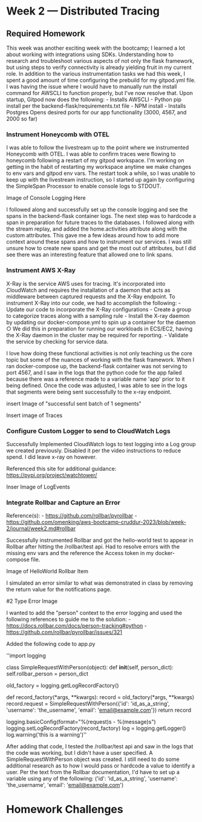# Week 2 — Distributed Tracing

## Required Homework

This week was another exciting week with the bootcamp; I learned a lot about working with integrations using SDKs. Understanding how to research and troubleshoot various aspects of not only the flask framework, but using steps to verify connectivity is already yielding fruit in my current role. In addition to the various instrumentation tasks we had this week, I spent a good amount of time configuring the prebuild for my gitpod.yml file. I was having the issue where I would have to manually run the install command for AWSCLI to function properly, but I've now resolve that. Upon startup, Gitpod now does the following:
	- Installs AWSCLI
	- Python pip install per the backend-flask/requirements.txt file
	- NPM install
	- Installs Postgres
Opens desired ports for our app functionality (3000, 4567, and 2000 so far)

### Instrument Honeycomb with OTEL

I was able to follow the livestream up to the point where we instrumented Honeycomb with OTEL. I was able to confirm traces were flowing to honeycomb following a restart of my gitpod workspace. I'm working on getting in the habit of restarting my workspace anytime we make changes to env vars and gitpod env vars. The restart took a while, so I was unable to keep up with the livestream instruction, so I started up again by configuring the SimpleSpan Processor to enable console logs to STDOUT. 

Image of Console Logging Here

I followed along and successfully set up the console logging and see the spans in the backend-flask container logs. The next step was to hardcode a span in preparation for future traces to the databases. I followed along with the stream replay, and added the home.activities attribute along with the custom attributes. This gave me a few ideas around how to add more context around these spans and how to instrument our services. I was still unsure how to create new spans and get the most out of attributes, but I did see there was an interesting feature that allowed one to link spans.

### Instrument AWS X-Ray

X-Ray is the service AWS uses for tracing. It's incorporated into CloudWatch and requires the installation of a daemon that acts as middleware between captured requests and the X-Ray endpoint. To instrument X-Ray into our code, we had to accomplish the following:
	- Update our code to incorporate the X-Ray configurations
	- Create a group to categorize traces along with a sampling rule
	- Install the X-ray daemon by updating our docker-compose.yml to spin up a container for the daemon
		○ We did this in preparation for running our workloads in ECS/EC2, having the X-Ray daemon in the cluster may be required for reporting.
	- Validate the service by checking for service data.

I love how doing these functional activities is not only teaching us the core topic but some of the nuances of working with the flask framework. When I ran docker-compose up, the backend-flask container was not serving to port 4567, and I saw in the logs that the python code for the app failed because there was a reference made to a variable name 'app' prior to it being defined. Once the code was adjusted, I was able to see in the logs that segments were being sent successfully to the x-ray endpoint. 

insert Image of "successful sent batch of 1 segments"

Insert image of Traces

### Configure Custom Logger to send to CloudWatch Logs

Successfully Implemented CloudWatch logs to test logging into a Log group we created previously. Disabled it per the video instructions to reduce spend. I did leave x-ray on however. 

Referenced this site for additional guidance: <https://pypi.org/project/watchtower/>

Inser Image of LogEvents


### Integrate Rollbar and Capture an Error

Reference(s): 
	- <https://github.com/rollbar/pyrollbar>
    - <https://github.com/omenking/aws-bootcamp-cruddur-2023/blob/week-2/journal/week2.md#rollbar>

Successfully instrumented Rollbar and got the hello-world test to appear in Rollbar after hitting the /rollbar/test api. Had to resolve errors with the missing env vars and the reference the Access token in my docker-compose file. 

Image of HelloWorld Rollbar Item

I simulated an error similar to what was demonstrated in class by removing the return value for the notifications page.

#2 Type Error Image

I wanted to add the "person" context to the error logging and used the following references to guide me to the solution:
    - <https://docs.rollbar.com/docs/person-tracking#python>
    - <https://github.com/rollbar/pyrollbar/issues/321>

Added the following code to app.py

''import logging

class SimpleRequestWithPerson(object):
    def __init__(self, person_dict):
        self.rollbar_person = person_dict

old_factory = logging.getLogRecordFactory()

def record_factory(*args, **kwargs):
    record = old_factory(*args, **kwargs)
    record.request = SimpleRequestWithPerson({'id': 'id_as_a_string', 'username': 'the_username', 'email': 'email@example.com'})
    return record

logging.basicConfig(format="%(request)s - %(message)s")
logging.setLogRecordFactory(record_factory)
log = logging.getLogger()
log.warning('this is a warning')''

After adding that code, I tested the /rollbar/test api and saw in the logs that the code was working, but I didn't have a user specified. A SimpleRequestWithPerson object was created. I still need to do some additional research as to how I would pass or hardcode a value to identify a user. Per the text from the Rollbar documentation, I'd have to set up a variable using any of the following: ('id': 'id_as_a_string', 'username': 'the_username', 'email': 'email@example.com')



# Homework Challenges

